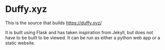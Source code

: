 Duffy.xyz
=========

This is the source that builds https://duffy.xyz/

It is built using Flask and has taken inspiration from Jekyll, but does not have to be built to be viewed. It can be run as either a python web app or a static website.
